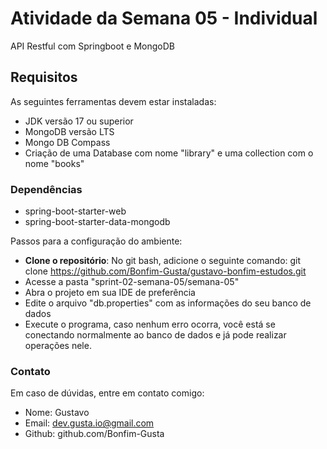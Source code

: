 # Atividade da Semana 05 - Individual
API Restful com Springboot e MongoDB

## Requisitos

As seguintes ferramentas devem estar instaladas:
- JDK versão 17 ou superior
- MongoDB versão LTS
- Mongo DB Compass
- Criação de uma Database com nome "library" e uma collection com o nome "books"

### Dependências
- spring-boot-starter-web
- spring-boot-starter-data-mongodb

Passos para a configuração do ambiente:
- **Clone o repositório**: No git bash, adicione o seguinte comando: git clone https://github.com/Bonfim-Gusta/gustavo-bonfim-estudos.git
- Acesse a pasta "sprint-02-semana-05/semana-05"
- Abra o projeto em sua IDE de preferência
- Edite o arquivo "db.properties" com as informações do seu banco de dados
- Execute o programa, caso nenhum erro ocorra, você está se conectando normalmente ao banco de dados e já pode realizar operações nele.

### Contato

Em caso de dúvidas, entre em contato comigo:
* Nome: Gustavo
* Email: dev.gusta.io@gmail.com
* Github: github.com/Bonfim-Gusta
